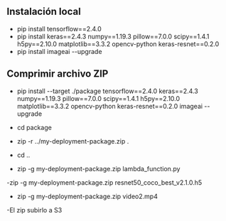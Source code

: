 ## Instalación local

- pip install tensorflow==2.4.0
- pip install keras==2.4.3 numpy==1.19.3 pillow==7.0.0 scipy==1.4.1 h5py==2.10.0 matplotlib==3.3.2 opencv-python keras-resnet==0.2.0
- pip install imageai --upgrade


## Comprimir archivo ZIP

- pip install --target ./package tensorflow==2.4.0 keras==2.4.3 numpy==1.19.3 pillow==7.0.0 scipy==1.4.1 h5py==2.10.0 matplotlib==3.3.2 opencv-python keras-resnet==0.2.0 imageai --upgrade

- cd package

- zip -r ../my-deployment-package.zip .

- cd ..

- zip -g my-deployment-package.zip lambda_function.py

-zip -g my-deployment-package.zip resnet50_coco_best_v2.1.0.h5

- zip -g my-deployment-package.zip video2.mp4

-El zip subirlo a S3